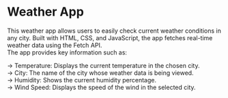 # Weather App
This weather app allows users to easily check current weather conditions in any city. Built with HTML, CSS, and JavaScript, the app fetches real-time weather data using the Fetch API. <br> The app provides key information such as: <br>

-> Temperature: Displays the current temperature in the chosen city. <br>
-> City: The name of the city whose weather data is being viewed.  <br>
-> Humidity: Shows the current humidity percentage. <br>
-> Wind Speed: Displays the speed of the wind in the selected city.